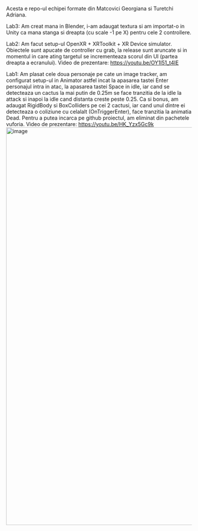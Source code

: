 Acesta e repo-ul echipei formate din Matcovici Georgiana si Turetchi Adriana.


Lab3: Am creat mana in Blender, i-am adaugat textura si am importat-o in Unity ca mana stanga si dreapta (cu scale -1 pe X) pentru cele 2 controllere.

Lab2:
Am facut setup-ul OpenXR + XRToolkit + XR Device simulator.
Obiectele sunt apucate de controller cu grab, la release sunt aruncate si in momentul in care ating targetul se incrementeaza scorul din UI (partea dreapta a ecranului).
Video de prezentare: https://youtu.be/OY1I51_t4IE

Lab1:
Am plasat cele doua personaje pe cate un image tracker, am configurat setup-ul in Animator astfel incat la apasarea tastei Enter personajul intra in atac, la apasarea tastei Space in idle, iar cand se detecteaza un cactus la mai putin de 0.25m se face tranzitia de la idle la attack si inapoi la idle cand distanta creste peste 0.25.
Ca si bonus, am adaugat RigidBody si BoxColliders pe cei 2 cactusi, iar cand unul dintre ei detecteaza o coliziune cu celalalt (OnTriggerEnter), face tranzitia la animatia Dead.
Pentru a putea incarca pe github proiectul, am eliminat din pachetele vuforia.
Video de prezentare: https://youtu.be/HK_Yzx5Gc9k
<img width="1920" height="1080" alt="image" src="https://github.com/user-attachments/assets/b3d699d4-b8e5-4436-b607-a1f636ec590f" />
